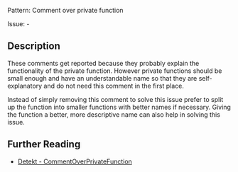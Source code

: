 Pattern: Comment over private function

Issue: -

## Description

These comments get reported because they probably explain the functionality of the private function. However private functions should be small enough and have an understandable name so that they are self-explanatory and do not need this comment in the first place.

Instead of simply removing this comment to solve this issue prefer to split up the function into smaller functions with better names if necessary. Giving the function a better, more descriptive name can also help in solving this issue.

## Further Reading

* [Detekt - CommentOverPrivateFunction](https://detekt.dev/docs/rules/comments/#commentoverprivatefunction)